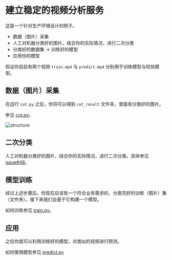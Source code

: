 # 建立稳定的视频分析服务

这是一个针对生产环境设计的例子。

- 数据（图片）采集
- 人工对机器分类好的图片，结合你的实际情况，进行二次分类
- 分类好的数据集 -> 训练好的模型
- 应用你的模型

假设你目前有两个视频 `train.mp4` 与 `predict.mp4` 分别用于训练模型与校验模型。

## 数据（图片）采集

在运行 `cut.py` 之后，你将可以得到 `cut_result` 文件夹，里面有分类好的图片。

参见 [cut.py](./cut.py)。

![structure](https://user-images.githubusercontent.com/13421694/64073910-e8a97c80-ccd6-11e9-9847-39c3a4d277c3.png)

## 二次分类

人工对机器分类好的图片，结合你的实际情况，进行二次分类。具体参见 [issue#48](https://github.com/williamfzc/stagesepx/issues/48)。

## 模型训练

经过上述步骤后，你现在应该有一个符合业务需求的、分类完好的训练（图片）集（文件夹）。接下来我们会基于它构建一个模型。

如何训练参见 [train.py](./train.py)。

## 应用

之后你就可以利用训练好的模型，对类似的视频进行预测。

如何使用模型参见 [predict.py](./predict.py)
